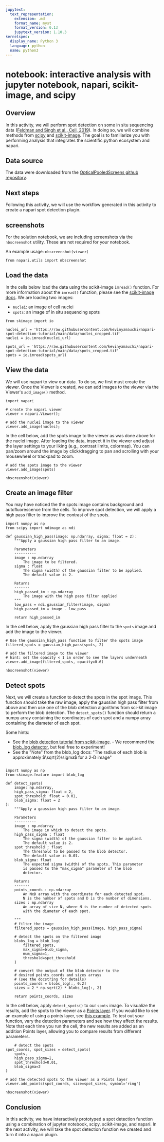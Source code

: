 ```yaml
---
jupytext:
  text_representation:
    extension: .md
    format_name: myst
    format_version: 0.13
    jupytext_version: 1.10.3
kernelspec:
  display_name: Python 3
  language: python
  name: python3
---
```


# notebook: interactive analysis with jupyter notebook, napari, scikit-image, and scipy

## Overview
In this activity, we will perform spot detection on some in situ sequencing data ([Feldman and Singh et al., Cell, 2019](https://www.cell.com/cell/fulltext/S0092-8674(19)31067-0s)). In doing so, we will combine methods from [scipy](https://www.scipy.org/) and [scikit-image](https://scikit-image.org/). The goal is to familiarize you with performing analysis that integrates the scientific python ecosystem and napari.

## Data source

The data were downloaded from the [OpticalPooledScreens github repository](https://github.com/feldman4/OpticalPooledScreens).

## Next steps

Following this activity, we will use the workflow generated in this activity to create a napari spot detection plugin.

## screenshots
For the solution notebook, we are including screenshots via the `nbscreenshot` utility. These are not required for your notebook.

An example usage: `nbscreenshot(viewer)`

```{code-cell} python
from napari.utils import nbscreenshot
```

## Load the data

In the cells below load the data using the scikit-image `imread()` function. For more information about the `imread()` function, please see the [scikit-image docs](https://scikit-image.org/docs/dev/api/skimage.io.html#skimage.io.imread). We are loading two images:

- `nuclei`: an image of cell nuclei
- `spots`: an image of in situ sequencing spots

```{code-cell} python
from skimage import io

nuclei_url = 'https://raw.githubusercontent.com/kevinyamauchi/napari-spot-detection-tutorial/main/data/nuclei_cropped.tif'
nuclei = io.imread(nuclei_url)

spots_url = 'https://raw.githubusercontent.com/kevinyamauchi/napari-spot-detection-tutorial/main/data/spots_cropped.tif'
spots = io.imread(spots_url)
```

## View the data

We will use napari to view our data. To do so, we first must create the viewer. Once the Viewer is created, we can add images to the viewer via the Viewer's `add_image()` method.

```{code-cell} python
import napari

# create the napari viewer
viewer = napari.Viewer();

# add the nuclei image to the viewer
viewer.add_image(nuclei);
```

In the cell below, add the spots image to the viewer as was done above for the nuclei image. After loading the data, inspect it in the viewer and adjust the layer settings to your liking (e.g., contrast limits, colormap). You can pan/zoom around the image by click/dragging to pan and scrolling with your mousewheel or trackpad to zoom.

```{code-cell} python
# add the spots image to the viewer
viewer.add_image(spots)
```

```{code-cell} python
nbscreenshot(viewer)
```

## Create an image filter

You may have noticed the the spots image contains background and autofluorescence from the cells. To improve spot detection, we will apply a high pass filter to improve the contrast of the spots.

```{code-cell} python
import numpy as np
from scipy import ndimage as ndi

def gaussian_high_pass(image: np.ndarray, sigma: float = 2):
    """Apply a gaussian high pass filter to an image.

    Parameters
    ----------
    image : np.ndarray
        The image to be filtered.
    sigma : float
        The sigma (width) of the gaussian filter to be applied.
        The default value is 2.
    
    Returns
    -------
    high_passed_im : np.ndarray
        The image with the high pass filter applied
    """
    low_pass = ndi.gaussian_filter(image, sigma)
    high_passed_im = image - low_pass
    
    return high_passed_im
```

In the cell below, apply the gaussian high pass filter to the `spots` image and add the image to the viewer.

```{code-cell} python
# Use the gaussian_high_pass function to filter the spots image
filtered_spots = gaussian_high_pass(spots, 2)

# add the filtered image to the viewer
# hint: set the opacity < 1 in order to see the layers underneath
viewer.add_image(filtered_spots, opacity=0.6)
```

```{code-cell} python
nbscreenshot(viewer)
```

## Detect spots

Next, we will create a function to detect the spots in the spot image. This function should take the raw image, apply the gaussian high pass filter from above and then use one of the blob detection algorithms from sci-kit image to perform the blob detection. The `detect_spots()` function should return a numpy array containing the coordinates of each spot and a numpy array containing the diameter of each spot.

Some hints:
- See the [blob detection tutorial from scikit-image](https://scikit-image.org/docs/dev/auto_examples/features_detection/plot_blob.html). - We recommend the [blob_log detector](https://scikit-image.org/docs/dev/api/skimage.feature.html#skimage.feature.blob_log), but feel free to experiment!
- See the "Note" from the blob_log docs: "The radius of each blob is approximately $\sqrt{2}\sigma$ for a 2-D image"

```{code-cell} python

import numpy as np
from skimage.feature import blob_log

def detect_spots(
    image: np.ndarray,
    high_pass_sigma: float = 2,
    spot_threshold: float = 0.01,
    blob_sigma: float = 2
):
    """Apply a gaussian high pass filter to an image.

    Parameters
    ----------
    image : np.ndarray
        The image in which to detect the spots.
    high_pass_sigma : float
        The sigma (width) of the gaussian filter to be applied.
        The default value is 2.
    spot_threshold : float
        The threshold to be passed to the blob detector.
        The default value is 0.01.
    blob_sigma: float
        The expected sigma (width) of the spots. This parameter
        is passed to the "max_sigma" parameter of the blob
        detector.
    
    Returns
    -------
    points_coords : np.ndarray
        An NxD array with the coordinate for each detected spot.
        N is the number of spots and D is the number of dimensions.
    sizes : np.ndarray
        An array of size N, where N is the number of detected spots
        with the diameter of each spot.
    
    """
    # filter the image
    filtered_spots = gaussian_high_pass(image, high_pass_sigma)

    # detect the spots on the filtered image
    blobs_log = blob_log(
        filtered_spots,
        max_sigma=blob_sigma,
        num_sigma=1,
        threshold=spot_threshold
    )
    
    # convert the output of the blob detector to the 
    # desired points_coords and sizes arrays
    # (see the docstring for details)
    points_coords = blobs_log[:, 0:2]
    sizes = 2 * np.sqrt(2) * blobs_log[:, 2]

    return points_coords, sizes
```

In the cell below, apply `detect_spots()` to our `spots` image. To visualize the results, add the spots to the viewer as a [Points layer](https://napari.org/tutorials/fundamentals/points.html). If you would like to see an example of using a points layer, see [this example](https://github.com/napari/napari/blob/master/examples/add_points.py). To test out your function, vary the detection parameters and see how they affect the results. Note that each time you run the cell, the new results are added as an addition Points layer, allowing you to compare results from different parameters.

```{code-cell} python
    # detect the spots
spot_coords, spot_sizes = detect_spots(
    spots,
    high_pass_sigma=2,
    spot_threshold=0.01,
    blob_sigma=2
)

# add the detected spots to the viewer as a Points layer
viewer.add_points(spot_coords, size=spot_sizes, symbol='ring')
```

```{code-cell} python
nbscreenshot(viewer)
```

## Conclusion
In this activity, we have interactively prototyped a spot detection function using a combination of jupyter notebook, scipy, scikit-image, and napari. In the next activity, we will take the spot detection function we created and turn it into a napari plugin.
